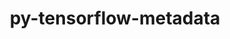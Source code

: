 ---
title: "py-tensorflow-metadata"
layout: cache
categories: [package, develop-2024-06-02]
meta: {"versions": ["1.10.0"], "compilers": ["gcc@=11.4.0"], "oss": ["ubuntu22.04"], "platforms": ["linux"], "targets": ["x86_64_v3"], "stacks": ["ml-linux-x86_64-cpu", "ml-linux-x86_64-cuda", "root"], "num_specs": 1, "num_specs_by_stack": {"root": 1, "ml-linux-x86_64-cpu": 1, "ml-linux-x86_64-cuda": 1}}
spec_details: [{"hash": "57rjnhvplvlnps2ahsy6cggynfcsubvs", "compiler": "gcc@=11.4.0", "versions": ["1.10.0"], "os": "ubuntu22.04", "platform": "linux", "target": "x86_64_v3", "variants": ["build_system=python_pip", "patches=a6b294d"], "stacks": ["root", "ml-linux-x86_64-cpu", "ml-linux-x86_64-cuda"], "size": "-", "tarball": "https://binaries.spack.io/releases/develop-2024-06-02/build_cache/linux-ubuntu22.04-x86_64_v3/gcc-11.4.0/py-tensorflow-metadata-1.10.0/linux-ubuntu22.04-x86_64_v3-gcc-11.4.0-py-tensorflow-metadata-1.10.0-57rjnhvplvlnps2ahsy6cggynfcsubvs.spack"}]
---